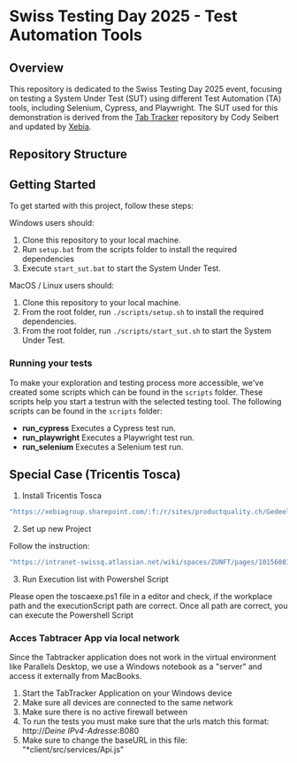 # Swiss Testing Day 2025 - Test Automation Tools

## Overview

This repository is dedicated to the Swiss Testing Day 2025 event, focusing on testing a System Under Test (SUT) using different Test Automation (TA) tools, including Selenium, Cypress, and Playwright. The SUT used for this demonstration is derived from the [Tab Tracker](https://github.com/codyseibert/tab-tracker) repository by Cody Seibert and updated by [Xebia](https://github.com/xebia/cypress-training/).

## Repository Structure

## Getting Started

To get started with this project, follow these steps:

Windows users should:

1. Clone this repository to your local machine.
2. Run `setup.bat` from the scripts folder to install the required
   dependencies
3. Execute `start_sut.bat` to start the System Under Test.

MacOS / Linux users should:

1. Clone this repository to your local machine.
2. From the root folder, run `./scripts/setup.sh` to install the required dependencies.
3. From the root folder, run `./scripts/start_sut.sh` to start the
   System Under Test.

### Running your tests

To make your exploration and testing process more accessible, we've created
some scripts which can be found in the `scripts` folder. These scripts
help you start a testrun with the selected testing tool. The following scripts
can be found in the `scripts` folder:

- **run_cypress** Executes a Cypress test run.
- **run_playwright** Executes a Playwright test run.
- **run_selenium** Executes a Selenium test run.


## Special Case (Tricentis Tosca)

1. Install Tricentis Tosca
```bash
"https://xebiagroup.sharepoint.com/:f:/r/sites/productquality.ch/Gedeelde%20documenten/General/Tosca/Tosca%20installation%20packages/2023.1.1?csf=1&web=1&e=AO7VjD"
```

2. Set up new Project

Follow the instruction:
```bash
"https://intranet-swissq.atlassian.net/wiki/spaces/ZUNFT/pages/10156081156/Swiss+Testing+Day+2025"
```

3. Run Execution list with Powershel Script

Please open the toscaexe.ps1 file in a editor and check, if the workplace path and the executionScript path are correct.
Once all path are correct, you can execute the Powershell Script

### Acces Tabtracer App via local network
Since the Tabtracker application does not work in the virtual environment like Parallels Desktop, we use a Windows notebook as a "server" and access it externally from MacBooks.

1. Start the TabTracker Application on your Windows device
2. Make sure all devices are connected to the same network
3. Make sure there is no active firewall between
4. To run the tests you must make sure that the urls match this format: http://*Deine IPv4-Adresse*:8080
5. Make sure to change the baseURL in this file: "*client/src/services/Api.js"
